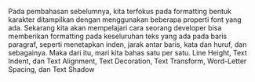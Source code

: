 Pada pembahasan sebelumnya, kita terfokus pada formatting bentuk karakter ditampilkan dengan menggunakan beberapa properti font yang ada. Sekarang kita akan mempelajari cara seorang developer bisa memberikan formatting pada keseluruhan teks yang ada pada baris paragraf, seperti menetapkan inden, jarak antar baris, kata dan huruf, dan sebagainya. Maka dari itu, mari kita bahas satu per satu.
Line Height, Text Indent, dan Text Alignment, Text Decoration, Text Transform, Word-Letter Spacing, dan Text Shadow